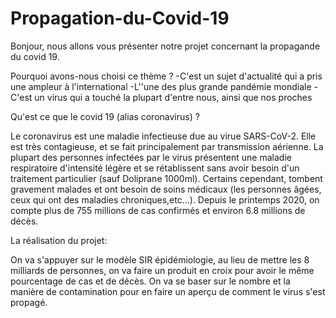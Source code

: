 # Propagation-du-Covid-19
Bonjour, nous allons vous présenter notre projet concernant la propagande du covid 19.

Pourquoi avons-nous choisi ce thème ? 
  -C'est un sujet d'actualité qui a pris une ampleur à l'international
  -L''une des plus grande pandémie mondiale
  -C'est un virus qui a touché la plupart d'entre nous, ainsi que nos proches

Qu'est ce que le covid 19 (alias coronavirus) ?

Le coronavirus est une maladie infectieuse due au virue SARS-CoV-2. Elle est très contagieuse, et se fait principalement par transmission aérienne. La plupart des personnes infectées par le virus présentent une maladie respiratoire d'intensité légère et se rétablissent sans avoir besoin d'un traitement particulier (sauf Doliprane 1000ml). Certains cependant, tombent gravement malades et ont besoin de soins médicaux (les personnes âgées, ceux qui ont des maladies chroniques,etc...). Depuis le printemps 2020, on compte plus de 755 millions de cas confirmés et environ 6.8 millions de décès.

La réalisation du projet:

On va s'appuyer sur le modèle SIR épidémiologie, au lieu de mettre les 8 milliards de personnes, on va faire un produit en croix pour avoir le même pourcentage de cas et de décès. On va se baser sur le nombre et la manière de contamination pour en faire un aperçu de comment le virus s'est propagé.
